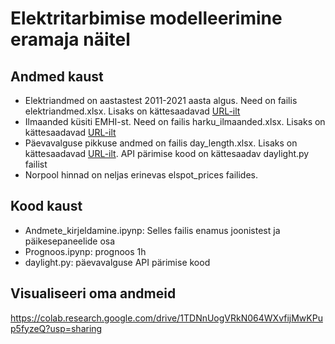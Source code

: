 # Elektritarbimise modelleerimine eramaja näitel

## Andmed kaust
 - Elektriandmed on aastastest 2011-2021 aasta algus. Need on failis elektriandmed.xlsx. Lisaks on kättesaadavad [URL-ilt](http://lennuki.myqnapcloud.com:8080/share.cgi?ssid=02mwhAw&fid=02mwhAw&filename=el.xlsx&openfolder=forcedownload&ep=)
 - Ilmaanded küsiti EMHI-st. Need on failis harku_ilmaanded.xlsx. Lisaks on kättesaadavad [URL-ilt](http://lennuki.myqnapcloud.com:8080/share.cgi?ssid=0yXvbsD&fid=0yXvbsD&filename=harku_ilmaandmed.xlsx&openfolder=forcedownload&ep=)
 - Päevavalguse pikkuse andmed on failis day_length.xlsx. Lisaks on kättesaadavad [URL-ilt](http://lennuki.myqnapcloud.com:8080/share.cgi?ssid=0j0PWw1&fid=0j0PWw1&filename=day_length.csv&openfolder=forcedownload&ep=). API pärimise kood on kättesaadav daylight.py failist
 - Norpool hinnad on neljas erinevas elspot_prices failides. 

## Kood kaust
- Andmete_kirjeldamine.ipynp: Selles failis enamus joonistest ja päikesepaneelide osa
- Prognoos.ipynp: prognoos 1h
- daylight.py: päevavalguse API pärimise kood

## Visualiseeri oma andmeid
https://colab.research.google.com/drive/1TDNnUogVRkN064WXvfijMwKPup5fyzeQ?usp=sharing
